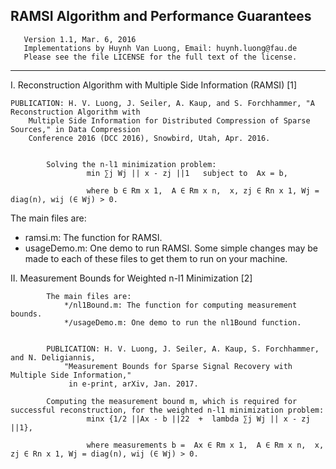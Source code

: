 RAMSI Algorithm and Performance Guarantees
-----------------------------------------------------------------------
       Version 1.1, Mar. 6, 2016
       Implementations by Huynh Van Luong, Email: huynh.luong@fau.de
       Please see the file LICENSE for the full text of the license.
-----------------------------------------------------------------------

I. Reconstruction Algorithm with Multiple Side Information (RAMSI) [1]

    PUBLICATION: H. V. Luong, J. Seiler, A. Kaup, and S. Forchhammer, "A Reconstruction Algorithm with 
    	Multiple Side Information for Distributed Compression of Sparse Sources," in Data Compression 
    	Conference 2016 (DCC 2016), Snowbird, Utah, Apr. 2016.


            Solving the n-l1 minimization problem:
                     min ∑j Wj || x - zj ||1   subject to  Ax = b, 

                     where b ∈ Rm x 1,  A ∈ Rm x n,  x, zj ∈ Rn x 1, Wj = diag(n), wij (∈ Wj) > 0.
   The main files are:    
   - ramsi.m: The function for RAMSI.
   - usageDemo.m: One demo to run RAMSI. Some simple changes may be made to each of these files to get them to run on your machine. 
       
II. Measurement Bounds for Weighted n-l1 Minimization [2]

            The main files are:    
	            */nl1Bound.m: The function for computing measurement bounds.
	            */usageDemo.m: One demo to run the nl1Bound function. 


            PUBLICATION: H. V. Luong, J. Seiler, A. Kaup, S. Forchhammer, and N. Deligiannis, 
                "Measurement Bounds for Sparse Signal Recovery with Multiple Side Information," 
                 in e-print, arXiv, Jan. 2017.

            Computing the measurement bound m, which is required for successful reconstruction, for the weighted n-l1 minimization problem:
                     minx {1/2 ||Ax - b ||22  +  lambda ∑j Wj || x - zj ||1},

                     where measurements b =  Ax ∈ Rm x 1,  A ∈ Rm x n,  x, zj ∈ Rn x 1, Wj = diag(n), wij (∈ Wj) > 0.
